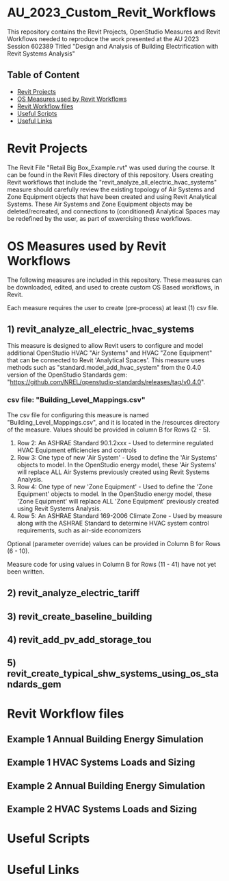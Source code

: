 # AU_2023_Custom_Revit_Workflows
This repository contains the Revit Projects, OpenStudio Measures and Revit Workflows needed to reproduce the work presented at the AU 2023 Session 602389 Titled "Design and Analysis of Building Electrification with Revit Systems Analysis" 

## Table of Content 

* [Revit Projects](#revit-projects)
* [OS Measures used by Revit Workflows](#os-measures-used-by-revit-workflows)
* [Revit Workflow files](#revit-workflow-files)
* [Useful Scripts](#useful-scripts)
* [Useful Links](#useful-links)

# Revit Projects

The Revit File "Retail Big Box_Example.rvt" was used during the course. It can be found in the Revit Files directory of this repository. 
Users creating Revit workflows that include the "revit_analyze_all_electric_hvac_systems" measure should carefully review the
existing topology of Air Systems and Zone Equipment objects that have been created and using Revit Analytical Systems.
These Air Systems and Zone Equipment objects may be deleted/recreated, and connections to (conditioned) Analytical Spaces may
be redefined by the user, as part of exwercising these workflows.    

# OS Measures used by Revit Workflows

The following measures are included in this repository. These measures can be downloaded, edited, and used to create custom OS Based workflows, in Revit. 

Each measure requires the user to create (pre-process) at least (1) csv file.

## 1) revit_analyze_all_electric_hvac_systems

This measure is designed to allow Revit users to configure and model additional OpenStudio HVAC "Air Systems" and HVAC "Zone Equipment" 
that can be connected to Revit 'Analytical Spaces'. This measure uses methods such as "standard.model_add_hvac_system" 
from the 0.4.0 version of the OpenStudio Standards gem: "https://github.com/NREL/openstudio-standards/releases/tag/v0.4.0".


### csv file: "Building_Level_Mappings.csv"
The csv file for configuring this measure is named "Building_Level_Mappings.csv", and it is located in the /resources directory of the 
measure. Values should be provided in column B for Rows (2 - 5).  

1. Row 2: An ASHRAE Standard 90.1.2xxx - Used to determine regulated HVAC Equipment efficiencies and controls
2. Row 3: One type of new 'Air System' - Used to define the 'Air Systems' objects to model. In the OpenStudio energy model, these 'Air Systems' will replace ALL Air Systems 
previously created using Revit Systems Analysis.  
3. Row 4: One type of new 'Zone Equipment' - Used to define the 'Zone Equipment' objects to model. In the OpenStudio energy model, these 'Zone Equipment'
 will replace ALL 'Zone Equipment' previously created using Revit Systems Analysis.
4. Row 5: An ASHRAE Standard 169-2006  Climate Zone - Used by measure along with the ASHRAE Standard to determine HVAC system control requirements, such as air-side economizers

Optional (parameter override) values can be provided in Column B for Rows (6 - 10).

Measure code for using values in Column B for Rows (11 - 41) have not yet been written.


## 2) revit_analyze_electric_tariff

## 3) revit_create_baseline_building

## 4) revit_add_pv_add_storage_tou

## 5) revit_create_typical_shw_systems_using_os_standards_gem

# Revit Workflow files

## Example 1 Annual Building Energy Simulation

## Example 1 HVAC Systems Loads and Sizing

## Example 2 Annual Building Energy Simulation

## Example 2 HVAC Systems Loads and Sizing

# Useful Scripts

# Useful Links